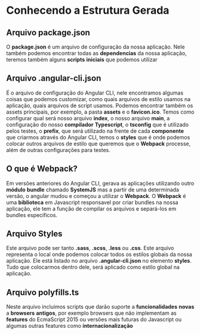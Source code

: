 # Conhecendo a Estrutura Gerada

## Arquivo **package.json**

O **package.json** é um arquivo de configuração da nossa aplicação. Nele também podemos encontrar todas as **dependencias** da nossa aplicação, teremos também alguns **scripts** **iniciais** que podemos utilizar

## Arquivo **.angular-cli.json**

É o arquivo de configuração do Angular CLI, nele encontramos algumas coisas que podemos customizar, como quais arquivos de estilo usamos na aplicação, quais arquivos de script usamos. Podemos encontrar também os assets principais, por exemplo, a pasta **assets** e o **favicon.ico**. Temos como configurar qual será nosso arquivo **index**, o nosso arquivo **main**, a configuração do nosso **compilador** **Typescript**, o **tsconfig** que é utilizado pelos testes, o **prefix**, que será utilizado na frente de cada **componente** que criarmos através do Angular CLI, temos o **styles** que é onde podemos colocar outros arquivos de estilo que queremos que o **Webpack** processe, além de outras configurações para testes.

## O que é **Webpack**?

Em versões anteriores do Angular CLI, gerava as aplicações utilizando outro **módulo** **bundle** chamado **SystemJS** mas a partir de uma determinada versão, o angular mudou e começou a utilizar o **Webpack**.
O **Webpack** é uma **biblioteca** em Javascript responsavel por criar bundles na nossa aplicação, ele tem a função de compilar os arquivos e separá-los em bundles especificos.

## Arquivo Styles

Este arquivo pode ser tanto **.sass**, **.scss**, **.less** ou **.css**. Este arquivo representa o local onde podemos colocar todos os estilos globais da nossa aplicação. Ele está listado no arquivo **.angular-cli.json** no elemento **styles**. Tudo que colocarmos dentro dele, será aplicado como estilo global na aplicação.

## Arquivo **polyfills.ts**

Neste arquivo incluimos scripts que darão suporte a **funcionalidades** **novas** a **browsers** **antigos**, por exemplo browsers que não implementam as **features** do EcmaScript 2015 ou versões mais futuras do Javascript ou algumas outras features como **internacionalização**
